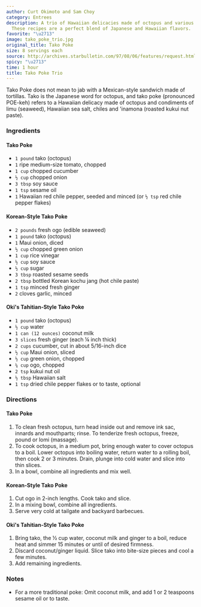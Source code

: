 ```yaml
---
author: Curt Okimoto and Sam Choy
category: Entrees
description: A trio of Hawaiian delicacies made of octopus and various condiments.
  These recipes are a perfect blend of Japanese and Hawaiian flavors.
favorite: "\u2713"
image: tako_poke_trio.jpg
original_title: Tako Poke
size: 8 servings each
source: http://archives.starbulletin.com/97/08/06/features/request.html
spicy: "\u2713"
time: 1 hour
title: Tako Poke Trio
---
```

Tako Poke does not mean to jab with a Mexican-style sandwich made of tortillas. Tako is the Japanese word for octopus, and tako poke (pronounced POE-keh) refers to a Hawaiian delicacy made of octopus and condiments of limu (seaweed), Hawaiian sea salt, chiles and 'inamona (roasted kukui nut paste). 

### Ingredients

#### Tako Poke
* `1 pound` tako (octopus)
* `1` ripe medium-size tomato, chopped
* `1 cup` chopped cucumber
* `½ cup` chopped onion
* `3 tbsp` soy sauce
* `1 tsp` sesame oil
* `1` Hawaiian red chile pepper, seeded and minced (or `½ tsp` red chile pepper flakes)

#### Korean-Style Tako Poke
* `2 pounds` fresh ogo (edible seaweed)
* `1 pound` tako (octopus)
* `1` Maui onion, diced
* `½ cup` chopped green onion
* `1 cup` rice vinegar
* `½ cup` soy sauce
* `½ cup` sugar
* `3 tbsp` roasted sesame seeds
* `2 tbsp` bottled Korean kochu jang (hot chile paste)
* `1 tsp` minced fresh ginger
* `2` cloves garlic, minced

#### Oki's Tahitian-Style Tako Poke
* `1 pound` tako (octopus)
* `½ cup` water
* `1 can (12 ounces)` coconut milk
* `3 slices` fresh ginger (each ¼ inch thick)
* `2 cups` cucumber, cut in about 5/16-inch dice
* `½ cup` Maui onion, sliced
* `½ cup` green onion, chopped
* `¼ cup` ogo, chopped
* `2 tsp` kukui nut oil
* `½ tbsp` Hawaiian salt
* `1 tsp` dried chile pepper flakes or to taste, optional

### Directions

#### Tako Poke
1. To clean fresh octopus, turn head inside out and remove ink sac, innards and mouthparts; rinse. To tenderize fresh octopus, freeze, pound or lomi (massage).
2. To cook octopus, in a medium pot, bring enough water to cover octopus to a boil. Lower octopus into boiling water, return water to a rolling boil, then cook 2 or 3 minutes. Drain, plunge into cold water and slice into thin slices. 
3. In a bowl, combine all ingredients and mix well.

#### Korean-Style Tako Poke
1. Cut ogo in 2-inch lengths. Cook tako and slice. 
2. In a mixing bowl, combine all ingredients. 
3. Serve very cold at tailgate and backyard barbecues.

#### Oki's Tahitian-Style Tako Poke
1. Bring tako, the ½ cup water, coconut milk and ginger to a boil, reduce heat and simmer 15 minutes or until of desired firmness.
2. Discard coconut/ginger liquid. Slice tako into bite-size pieces and cool a few minutes. 
3. Add remaining ingredients. 

### Notes

- For a more traditional poke: Omit coconut milk, and add 1 or 2 teaspoons sesame oil or to taste.